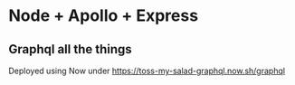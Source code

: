 # Node + Apollo + Express

## Graphql all the things

Deployed using Now under https://toss-my-salad-graphql.now.sh/graphql

